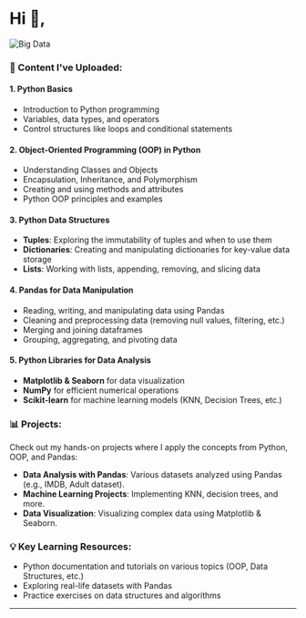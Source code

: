 # Hi 👋, 

![Big Data](https://www.sardonyx.in/themes/images/bigdata-solution/sardonyx-bigdata-rowimg5.gif)

### 📂 Content I've Uploaded:

#### 1. **Python Basics**
   - Introduction to Python programming
   - Variables, data types, and operators
   - Control structures like loops and conditional statements

#### 2. **Object-Oriented Programming (OOP) in Python**
   - Understanding Classes and Objects
   - Encapsulation, Inheritance, and Polymorphism
   - Creating and using methods and attributes
   - Python OOP principles and examples

#### 3. **Python Data Structures**
   - **Tuples**: Exploring the immutability of tuples and when to use them
   - **Dictionaries**: Creating and manipulating dictionaries for key-value data storage
   - **Lists**: Working with lists, appending, removing, and slicing data

#### 4. **Pandas for Data Manipulation**
   - Reading, writing, and manipulating data using Pandas
   - Cleaning and preprocessing data (removing null values, filtering, etc.)
   - Merging and joining dataframes
   - Grouping, aggregating, and pivoting data

#### 5. **Python Libraries for Data Analysis**
   - **Matplotlib & Seaborn** for data visualization
   - **NumPy** for efficient numerical operations
   - **Scikit-learn** for machine learning models (KNN, Decision Trees, etc.)

### 📊 Projects:
Check out my hands-on projects where I apply the concepts from Python, OOP, and Pandas:
- **Data Analysis with Pandas**: Various datasets analyzed using Pandas (e.g., IMDB, Adult dataset).
- **Machine Learning Projects**: Implementing KNN, decision trees, and more.
- **Data Visualization**: Visualizing complex data using Matplotlib & Seaborn.

### 💡 Key Learning Resources:
- Python documentation and tutorials on various topics (OOP, Data Structures, etc.)
- Exploring real-life datasets with Pandas
- Practice exercises on data structures and algorithms

---


